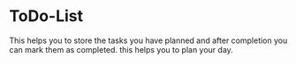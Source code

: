 # ToDo-List
This helps you to store the tasks you have planned and after completion you can mark them as completed. this helps you to plan your day.
